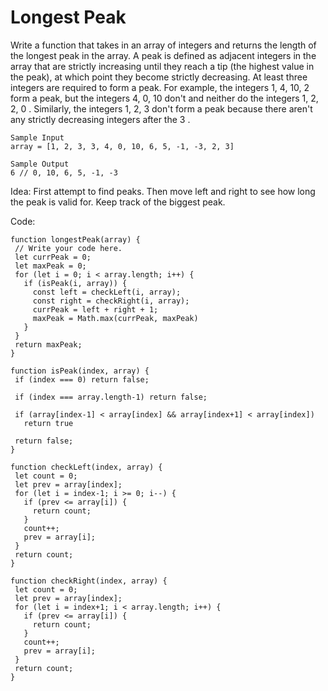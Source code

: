 # Longest Peak

Write a function that takes in an array of integers and returns the length of the longest peak in the array.
A peak is defined as adjacent integers in the array that are strictly increasing until they reach a tip (the
highest value in the peak), at which point they become strictly decreasing. At least three integers are
required to form a peak.
For example, the integers 1, 4, 10, 2 form a peak, but the integers 4, 0, 10 don't and neither do
the integers 1, 2, 2, 0 . Similarly, the integers 1, 2, 3 don't form a peak because there aren't any
strictly decreasing integers after the 3 .

```
Sample Input
array = [1, 2, 3, 3, 4, 0, 10, 6, 5, -1, -3, 2, 3]

Sample Output
6 // 0, 10, 6, 5, -1, -3
```

Idea: First attempt to find peaks. Then move left and right to see how long the peak is valid for. Keep track of the biggest peak.

Code:

```
function longestPeak(array) {
 // Write your code here.
 let currPeak = 0;
 let maxPeak = 0;
 for (let i = 0; i < array.length; i++) {
   if (isPeak(i, array)) {
     const left = checkLeft(i, array);
     const right = checkRight(i, array);
     currPeak = left + right + 1;
     maxPeak = Math.max(currPeak, maxPeak)
   }
 }
 return maxPeak;
}

function isPeak(index, array) {
 if (index === 0) return false;

 if (index === array.length-1) return false;

 if (array[index-1] < array[index] && array[index+1] < array[index])
   return true

 return false;
}

function checkLeft(index, array) {
 let count = 0;
 let prev = array[index];
 for (let i = index-1; i >= 0; i--) {
   if (prev <= array[i]) {
     return count;
   }
   count++;
   prev = array[i];
 }
 return count;
}

function checkRight(index, array) {
 let count = 0;
 let prev = array[index];
 for (let i = index+1; i < array.length; i++) {
   if (prev <= array[i]) {
     return count;
   }
   count++;
   prev = array[i];
 }
 return count;
}

```
